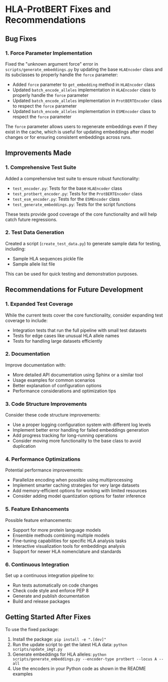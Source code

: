# HLA-ProtBERT Fixes and Recommendations

## Bug Fixes

### 1. Force Parameter Implementation

Fixed the "unknown argument force" error in `scripts/generate_embeddings.py` by updating the base `HLAEncoder` class and its subclasses to properly handle the `force` parameter:

- Added `force` parameter to `get_embedding` method in `HLAEncoder` class
- Updated `batch_encode_alleles` implementation in `HLAEncoder` class to properly handle the `force` parameter
- Updated `batch_encode_alleles` implementation in `ProtBERTEncoder` class to respect the `force` parameter
- Updated `batch_encode_alleles` implementation in `ESMEncoder` class to respect the `force` parameter

The `force` parameter allows users to regenerate embeddings even if they exist in the cache, which is useful for updating embeddings after model changes or for ensuring consistent embeddings across runs.

## Improvements Made

### 1. Comprehensive Test Suite

Added a comprehensive test suite to ensure robust functionality:

- `test_encoder.py`: Tests for the base `HLAEncoder` class
- `test_protbert_encoder.py`: Tests for the `ProtBERTEncoder` class
- `test_esm_encoder.py`: Tests for the `ESMEncoder` class
- `test_generate_embeddings.py`: Tests for the script functions

These tests provide good coverage of the core functionality and will help catch future regressions.

### 2. Test Data Generation

Created a script (`create_test_data.py`) to generate sample data for testing, including:

- Sample HLA sequences pickle file
- Sample allele list file

This can be used for quick testing and demonstration purposes.

## Recommendations for Future Development

### 1. Expanded Test Coverage

While the current tests cover the core functionality, consider expanding test coverage to include:

- Integration tests that run the full pipeline with small test datasets
- Tests for edge cases like unusual HLA allele names
- Tests for handling large datasets efficiently

### 2. Documentation

Improve documentation with:

- More detailed API documentation using Sphinx or a similar tool
- Usage examples for common scenarios
- Better explanation of configuration options
- Performance considerations and optimization tips

### 3. Code Structure Improvements

Consider these code structure improvements:

- Use a proper logging configuration system with different log levels
- Implement better error handling for failed embeddings generation
- Add progress tracking for long-running operations
- Consider moving more functionality to the base class to avoid duplication

### 4. Performance Optimizations

Potential performance improvements:

- Parallelize encoding when possible using multiprocessing
- Implement smarter caching strategies for very large datasets
- Add memory-efficient options for working with limited resources
- Consider adding model quantization options for faster inference

### 5. Feature Enhancements

Possible feature enhancements:

- Support for more protein language models
- Ensemble methods combining multiple models
- Fine-tuning capabilities for specific HLA analysis tasks
- Interactive visualization tools for embeddings analysis
- Support for newer HLA nomenclature and standards

### 6. Continuous Integration

Set up a continuous integration pipeline to:

- Run tests automatically on code changes
- Check code style and enforce PEP 8
- Generate and publish documentation
- Build and release packages

## Getting Started After Fixes

To use the fixed package:

1. Install the package: `pip install -e ".[dev]"`
2. Run the update script to get the latest HLA data: `python scripts/update_imgt.py`
3. Generate embeddings for HLA alleles: `python scripts/generate_embeddings.py --encoder-type protbert --locus A --all`
4. Use the encoders in your Python code as shown in the README examples